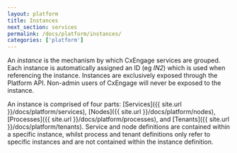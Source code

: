 ```yaml
---
layout: platform
title: Instances
next_section: services
permalink: /docs/platform/instances/
categories: ['platform']
---
```


An *instance* is the mechanism by which CxEngage services are grouped.
Each instance is automatically assigned an ID (eg *IN2*) which is used when
referencing the instance. Instances are exclusively exposed through the Platform API.
Non-admin users of CxEngage will never be exposed to the instance.

An instance is comprised of four parts: [Services]({{ site.url }}/docs/platform/services), [Nodes]({{ site.url }}/docs/platform/nodes), [Processes]({{ site.url }}/docs/platform/processes), and [Tenants]({{ site.url }}/docs/platform/tenants).
Service and node definitions are contained within a specific instance, whilst process
and tenant definitions only refer to specific instances and are not contained within the instance definition.
